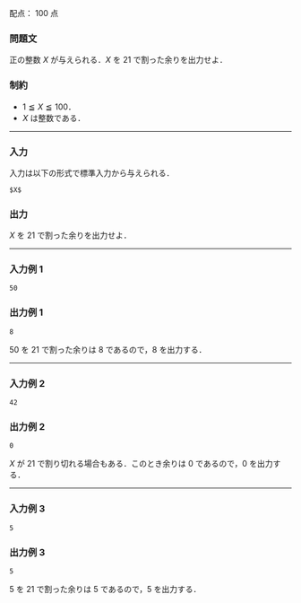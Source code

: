 配点： $100$ 点

### 問題文

正の整数 $X$ が与えられる．$X$ を $21$ で割った余りを出力せよ．

### 制約

- $1 \leqq X \leqq 100$．
- $X$ は整数である．

---

### 入力

入力は以下の形式で標準入力から与えられる．

~~~
$X$
~~~

### 出力

$X$ を $21$ で割った余りを出力せよ．

---

### 入力例 1

~~~
50
~~~

### 出力例 1

~~~
8
~~~

$50$ を $21$ で割った余りは $8$ であるので，$8$ を出力する．

---

### 入力例 2

~~~
42
~~~

### 出力例 2

~~~
0
~~~

$X$ が $21$ で割り切れる場合もある．このとき余りは $0$ であるので，$0$ を出力する．

---

### 入力例 3

~~~
5
~~~

### 出力例 3

~~~
5
~~~

$5$ を $21$ で割った余りは $5$ であるので，$5$ を出力する．
